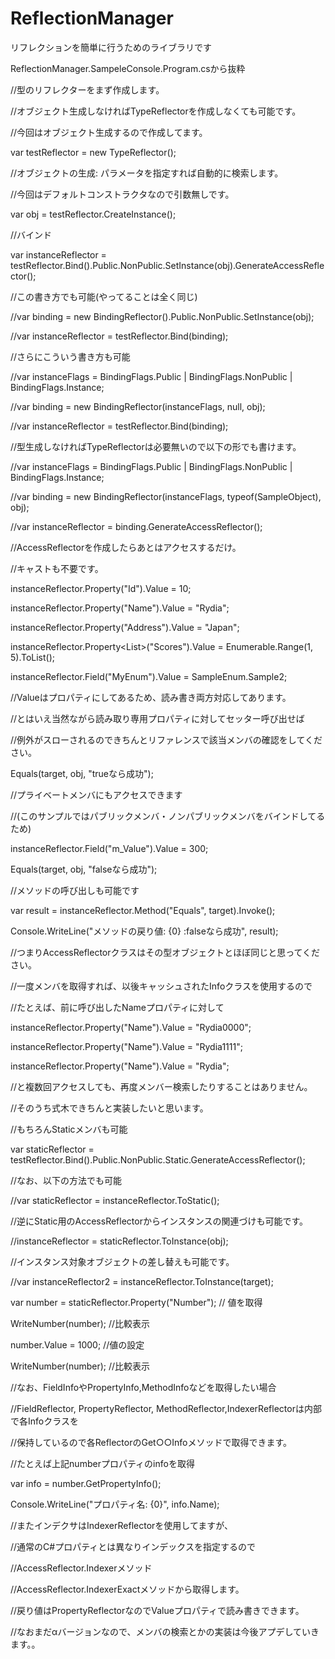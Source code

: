 # ReflectionManager
リフレクションを簡単に行うためのライブラリです

ReflectionManager.SampeleConsole.Program.csから抜粋

//型のリフレクターをまず作成します。

//オブジェクト生成しなければTypeReflectorを作成しなくても可能です。

//今回はオブジェクト生成するので作成してます。

var testReflector = new TypeReflector<SampleObject>();

//オブジェクトの生成: パラメータを指定すれば自動的に検索します。

//今回はデフォルトコンストラクタなので引数無しです。

var obj = testReflector.CreateInstance();

//バインド

var instanceReflector = testReflector.Bind().Public.NonPublic.SetInstance(obj).GenerateAccessReflector();

//この書き方でも可能(やってることは全く同じ)

//var binding = new BindingReflector().Public.NonPublic.SetInstance(obj);

//var instanceReflector = testReflector.Bind(binding);

//さらにこういう書き方も可能

//var instanceFlags = BindingFlags.Public | BindingFlags.NonPublic | BindingFlags.Instance;

//var binding = new BindingReflector(instanceFlags, null, obj);

//var instanceReflector = testReflector.Bind(binding);

//型生成しなければTypeReflectorは必要無いので以下の形でも書けます。

//var instanceFlags = BindingFlags.Public | BindingFlags.NonPublic | BindingFlags.Instance;

//var binding = new BindingReflector(instanceFlags, typeof(SampleObject), obj);

//var instanceReflector = binding.GenerateAccessReflector();

//AccessReflectorを作成したらあとはアクセスするだけ。

//キャストも不要です。

instanceReflector.Property<int>("Id").Value = 10;

instanceReflector.Property<string>("Name").Value = "Rydia";

instanceReflector.Property<string>("Address").Value = "Japan";

instanceReflector.Property<List<int>>("Scores").Value = Enumerable.Range(1, 5).ToList();

instanceReflector.Field<SampleEnum>("MyEnum").Value = SampleEnum.Sample2;

//Valueはプロパティにしてあるため、読み書き両方対応してあります。

//とはいえ当然ながら読み取り専用プロパティに対してセッター呼び出せば

//例外がスローされるのできちんとリファレンスで該当メンバの確認をしてください。

Equals(target, obj, "trueなら成功");

//プライベートメンバにもアクセスできます

//(このサンプルではパブリックメンバ・ノンパブリックメンバをバインドしてるため)

instanceReflector.Field<int>("m_Value").Value = 300;

Equals(target, obj, "falseなら成功");

//メソッドの呼び出しも可能です

var result = instanceReflector.Method<bool>("Equals", target).Invoke();

Console.WriteLine("メソッドの戻り値: {0} :falseなら成功", result);

//つまりAccessReflectorクラスはその型オブジェクトとほぼ同じと思ってください。

//一度メンバを取得すれば、以後キャッシュされたInfoクラスを使用するので

//たとえば、前に呼び出したNameプロパティに対して

instanceReflector.Property<string>("Name").Value = "Rydia0000";

instanceReflector.Property<string>("Name").Value = "Rydia1111";

instanceReflector.Property<string>("Name").Value = "Rydia";

//と複数回アクセスしても、再度メンバー検索したりすることはありません。

//そのうち式木できちんと実装したいと思います。

//もちろんStaticメンバも可能

var staticReflector = testReflector.Bind().Public.NonPublic.Static.GenerateAccessReflector();

//なお、以下の方法でも可能

//var staticReflector = instanceReflector.ToStatic();

//逆にStatic用のAccessReflectorからインスタンスの関連づけも可能です。

//instanceReflector = staticReflector.ToInstance(obj);

//インスタンス対象オブジェクトの差し替えも可能です。

//var instanceReflector2 = instanceReflector.ToInstance(target);

var number = staticReflector.Property<int>("Number"); // 値を取得

WriteNumber(number);        //比較表示

number.Value = 1000;        //値の設定

WriteNumber(number);        //比較表示

//なお、FieldInfoやPropertyInfo,MethodInfoなどを取得したい場合

//FieldReflector, PropertyReflector, MethodReflector,IndexerReflectorは内部で各Infoクラスを

//保持しているので各ReflectorのGet○○Infoメソッドで取得できます。

//たとえば上記numberプロパティのinfoを取得

var info = number.GetPropertyInfo();

Console.WriteLine("プロパティ名: {0}", info.Name);

//またインデクサはIndexerReflectorを使用してますが、

//通常のC#プロパティとは異なりインデックスを指定するので

//AccessReflector.Indexerメソッド

//AccessReflector.IndexerExactメソッドから取得します。

//戻り値はPropertyReflectorなのでValueプロパティで読み書きできます。

//なおまだαバージョンなので、メンバの検索とかの実装は今後アプデしていきます。。

